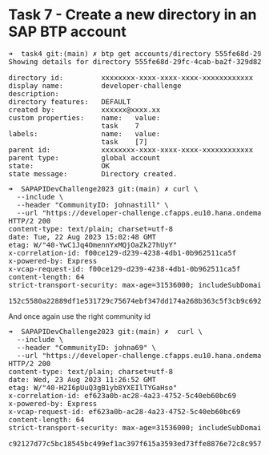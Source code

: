 
# Task 7 - Create a new directory in an SAP BTP account

<pre>
➜  task4 git:(main) ✗ btp get accounts/directory 555fe68d-29fc-4cab-ba2f-329d823e0407
Showing details for directory 555fe68d-29fc-4cab-ba2f-329d823e0407...

directory id:         xxxxxxxx-xxxx-xxxx-xxxx-xxxxxxxxxxxx
display name:         developer-challenge
description:          
directory features:   DEFAULT
created by:           xxxxxx@xxxx.xx
custom properties:    name:   value:   
                      task    7        
labels:               name:   value:   
                      task    [7]      
parent id:            xxxxxxxx-xxxx-xxxx-xxxx-xxxxxxxxxxxx
parent type:          global account
state:                OK
state message:        Directory created.
</pre>

<pre>
➜  SAPAPIDevChallenge2023 git:(main) ✗ curl \                                                         
  --include \
  --header "CommunityID: johnastill" \
  --url "https://developer-challenge.cfapps.eu10.hana.ondemand.com/v1/hash(value='7')"
HTTP/2 200 
content-type: text/plain; charset=utf-8
date: Tue, 22 Aug 2023 15:02:48 GMT
etag: W/"40-YwC1Jq4OmennYxMQjOaZk27hUyY"
x-correlation-id: f00ce129-d239-4238-4db1-0b962511ca5f
x-powered-by: Express
x-vcap-request-id: f00ce129-d239-4238-4db1-0b962511ca5f
content-length: 64
strict-transport-security: max-age=31536000; includeSubDomains; preload;

152c5580a22889df1e531729c75674ebf347dd174a268b363c5f3cb9c6926aa0%   
</pre>


And once again use the right community id

<pre>
➜  SAPAPIDevChallenge2023 git:(main) ✗  curl \                                                         
  --include \
  --header "CommunityID: johna69" \
  --url "https://developer-challenge.cfapps.eu10.hana.ondemand.com/v1/hash(value='7')"
HTTP/2 200 
content-type: text/plain; charset=utf-8
date: Wed, 23 Aug 2023 11:26:52 GMT
etag: W/"40-H2I6pUuQ3gB1yb8YXEIlTYGaHso"
x-correlation-id: ef623a0b-ac28-4a23-4752-5c40eb60bc69
x-powered-by: Express
x-vcap-request-id: ef623a0b-ac28-4a23-4752-5c40eb60bc69
content-length: 64
strict-transport-security: max-age=31536000; includeSubDomains; preload;

c92127d77c5bc18545bc499ef1ac397f615a3593ed73ffe8876e72c8c957ce84% 
</pre>